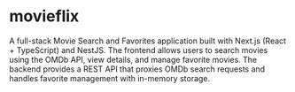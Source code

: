 # movieflix
A full-stack Movie Search and Favorites application built with Next.js (React + TypeScript) and NestJS. The frontend allows users to search movies using the OMDb API, view details, and manage favorite movies. The backend provides a REST API that proxies OMDb search requests and handles favorite management with in-memory storage.
